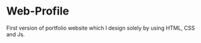# Web-Profile
First version of portfolio website which I design solely by using HTML, CSS and Js. 

